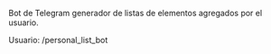 Bot de Telegram generador de listas de elementos agregados por el usuario.

Usuario: /personal_list_bot
